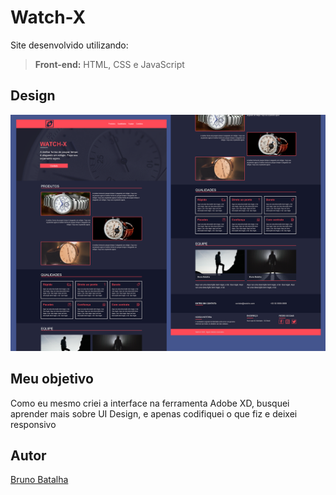 # Watch-X

Site desenvolvido utilizando:
>**Front-end:** HTML, CSS e JavaScript

## Design
![alt text](https://github.com/BrunoBatalha/watch-x/blob/master/apresentacao.png)

## Meu objetivo
Como eu mesmo criei a interface na ferramenta Adobe XD, busquei aprender mais sobre UI Design, e apenas codifiquei o que fiz e deixei responsivo

## Autor
[Bruno Batalha](https://github.com/BrunoBatalha)
